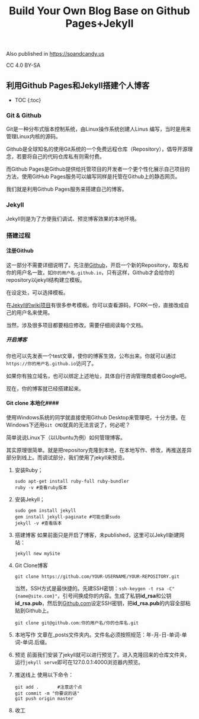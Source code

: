 ﻿---
tags: Jekyll
title: Build Your Own Blog Base on Github Pages+Jekyll
excerpt: 简单搭建个人独立博客
---

Also published in https://soandcandy.us

CC 4.0 BY-SA



## 利用Github Pages和Jekyll搭建个人博客 ##

* TOC
{:toc}

### Git & Github ###

Git是一种分布式版本控制系统，由Linux操作系统创建人Linus 编写，当时是用来管理Linux内核的源码。

Github是全球知名的使用Git系统的一个免费远程仓库（Repository），倡导开源理念，若要将自己的代码仓库私有则需付费。

而Github Pages是Github提供给托管项目的开发者一个更个性化展示自己项目的方法，使用GitHub Pages服务可以编写同样是托管在Github上的静态网页。

我们就是利用Github Pages服务来搭建自己的博客。

### Jekyll ###
Jekyll则是为了方便我们调试、预览博客效果的本地环境。

### 搭建过程 ###

#### 注册Github ####

这一部分不需要详细说明了。先注册[Github](https://github.com)，开启一个新的Repository，取名和你的用户名一致，如`你的用户名.github.io`，只有这样，Github才会给你的repository以jekyll结构建立模板。

在设定处，可以选择模板。

在[Jekyll的wiki项目](https://github.com/jekyll/jekyll/wiki/sites)有很多参考模板。你可以查看源码，FORK一份，直接改成自己的用户名来使用。

当然，涉及很多项目都要相应修改。需要仔细阅读每个文档。

##### 开启博客 #####

你也可以先发表一个test文章，使你的博客生效，公布出来。你就可以通过`https://你的用户名.github.io`访问了。

如果你有独立域名，也可以绑定上述地址，具体自行咨询管理商或者Google吧。

现在，你的博客就已经搭建起来。

#### Git clone 本地化####

使用Windows系统的同学就直接使用Github Desktop来管理吧，十分方便。在Windows下还用`Git CMD`就真的无法言说了，何必呢？

简单说说Linux下（以Ubuntu为例）如何管理博客。

其实原理很简单。就是把repository克隆到本地，在本地写作、修改，再推送差异部分到线上。而调试部分，我们使用了jekyll来预览。

1. 安装Ruby；
    ```
    sudo apt-get install ruby-full ruby-bundler
    ruby -v #查看ruby版本
    ```
    
2. 安装Jekyll；
    ```
    sudo gem install jekyll 
    gem install jekyll-paginate #可能也要sudo
    jekyll -v #查看版本
    ```
    
3. 搭建博客
    如果前面只是开启了博客，未published，这里可以Jekyll新建网站：
    ```
    jekyll new mySite
    ```
    
4. Git Clone博客
    ```
    git clone https://github.com/YOUR-USERNAME/YOUR-REPOSITORY.git
    ```
    
    当然，SSH方式是最快捷的。先建SSH密钥：`ssh-keygen -t rsa -C"{name@site.com}"`，引号间换成你的内容。生成了私钥**id_rsa**和公钥**id_rsa.pub**，然后到[Github.com](https://github.com)设定SSH密钥，把**id_rsa.pub**的内容全部粘贴到Github上。
    
    ```
    git clone git@github.com:你的用户名/你的仓库名.git
    ```
    
5. 本地写作
    文章在_posts文件夹内。文件名必须按照规范：年-月-日-单词-单词-单词.后缀。

6. 预览
前面我们安装了jekyll就可以进行预览了。进入克隆回来的仓库文件夹，运行`jekyll serve`即可在127.0.0.1:4000浏览器内预览。

7. 推送线上
使用以下命令：
    ```
    git add .       #注意这个点
    git commit -m "你要说的话"
    git push origin master
    ```
   
8. 收工

